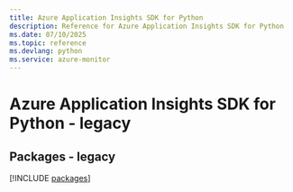 ```yaml
---
title: Azure Application Insights SDK for Python
description: Reference for Azure Application Insights SDK for Python
ms.date: 07/10/2025
ms.topic: reference
ms.devlang: python
ms.service: azure-monitor
---
```

# Azure Application Insights SDK for Python - legacy
## Packages - legacy
[!INCLUDE [packages](application-insights-index.md)]